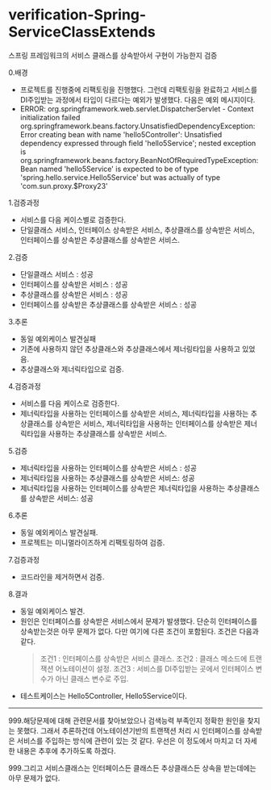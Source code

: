 # verification-Spring-ServiceClassExtends
스프링 프레임워크의 서비스 클래스를 상속받아서 구현이 가능한지 검증

0.배경
- 프로젝트를 진행중에 리팩토링을 진행했다. 그런데 리팩토링을 완료하고 서비스를 DI주입받는 과정에서 타입이 다르다는 예외가 발생했다. 다음은 예외 메시지이다.
- ERROR: org.springframework.web.servlet.DispatcherServlet - Context initialization failed
org.springframework.beans.factory.UnsatisfiedDependencyException: Error creating bean with name 'hello5Controller': Unsatisfied dependency expressed through field 'hello5Service'; nested exception is org.springframework.beans.factory.BeanNotOfRequiredTypeException: Bean named 'hello5Service' is expected to be of type 'spring.hello.service.Hello5Service' but was actually of type 'com.sun.proxy.$Proxy23'

1.검증과정
- 서비스를 다음 케이스별로 검증한다.
- 단일클래스 서비스, 인터페이스 상속받은 서비스, 추상클래스를 상속받은 서비스, 인터페이스를 상속받은 추상클래스를 상속받은 서비스.

2.검증
- 단일클래스 서비스 : 성공
- 인터페이스를 상속받은 서비스 : 성공
- 추상클래스를 상속받은 서비스 : 성공
- 인터페이스를 상속받은 추상클래스를 상속받은 서비스 : 성공

3.추론
- 동일 예외케이스 발견실패
- 기존에 사용하지 않던 추상클래스와 추상클래스에서 제너링타입을 사용하고 있었음.
- 추상클래스와 제너릭타입으로 검증.

4.검증과정
- 서비스를 다음 케이스로 검증한다.
- 제너릭타입을 사용하는 인터페이스를 상속받은 서비스, 제너릭타입을 사용하는 추상클래스를 상속받은 서비스, 제너릭타입을 사용하는 인터페이스를 상속받은 제너릭타입을 사용하는 추상클래스를 상속받은 서비스.

5.검증
- 제너릭타입을 사용하는 인터페이스를 상속받은 서비스 : 성공
- 제너릭타입을 사용하는 추상클래스를 상속받은 서비스: 성공
- 제너릭타입을 사용하는 인터페이스를 상속받은 제너릭타입을 사용하는 추상클래스를 상속받은 서비스: 성공

6.추론
- 동일 예외케이스 발견실패.
- 프로젝트는 미니멀라이즈하게 리팩토링하여 검증.

7.검증과정
- 코드라인을 제거하면서 검증.

8.결과
- 동일 예외케이스 발견.
- 원인은 인터페이스를 상속받은 서비스에서 문제가 발생했다. 단순히 인터페이스를 상속받는것은 아무 문제가 없다. 다만 여기에 다른 조건이 포함된다. 조건은 다음과 같다.
  > 조건1 : 인터페이스를 상속받은 서비스 클래스.
  > 조건2 : 클래스 메소드에 트랜잭션 어노테이션이 설정.
  > 조건3 : 서비스를 DI주입받는 곳에서 인터페이스 변수가 아닌 클래스 변수로 주입.
- 테스트케이스는 Hello5Controller, Hello5Service이다.

<hr/>

999.해당문제에 대해 관련문서를 찾아보았으나 검색능력 부족인지 정확한 원인을 찾지는 못했다. 그래서 추론하건데 어노테이션기반의 트랜잭션 처리 시 인터페이스를 상속받은 서비스를 주입하는 방식에 관련이 있는 것 같다. 우선은 이 정도에서 마치고 더 자세한 내용은 추후에 추가하도록 하겠다.

999.그리고 서비스클래스는 인터페이스든 클래스든 추상클래스든 상속을 받는데에는 아무 문제가 없다.

